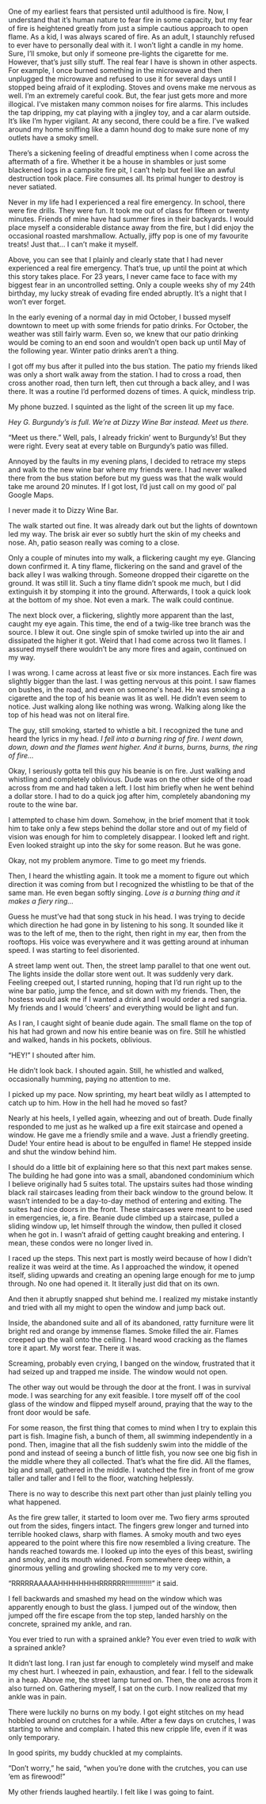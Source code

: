 One of my earliest fears that persisted until adulthood is fire. Now, I understand that it’s human nature to fear fire in some capacity, but my fear of fire is heightened greatly from just a simple cautious approach to open flame. As a kid, I was always scared of fire. As an adult, I staunchly refused to ever have to personally deal with it. I won’t light a candle in my home. Sure, I’ll smoke, but only if someone pre-lights the cigarette for me. However, that’s just silly stuff. The real fear I have is shown in other aspects. For example, I once burned something in the microwave and then unplugged the microwave and refused to use it for several days until I stopped being afraid of it exploding. Stoves and ovens make me nervous as well. I’m an extremely careful cook. But, the fear just gets more and more illogical. I’ve mistaken many common noises for fire alarms. This includes the tap dripping, my cat playing with a jingley toy, and a car alarm outside. It’s like I’m hyper vigilant. At any second, there could be a fire. I’ve walked around my home sniffing like a damn hound dog to make sure none of my outlets have a smoky smell. 

There’s a sickening feeling of dreadful emptiness when I come across the aftermath of a fire. Whether it be a house in shambles or just some blackened logs in a campsite fire pit, I can’t help but feel like an awful destruction took place. Fire consumes all. Its primal hunger to destroy is never satiated.

Never in my life had I experienced a real fire emergency. In school, there were fire drills. They were fun. It took me out of class for fifteen or twenty minutes. Friends of mine have had summer fires in their backyards. I would place myself a considerable distance away from the fire, but I did enjoy the occasional roasted marshmallow. Actually, jiffy pop is one of my favourite treats! Just that… I can’t make it myself.

Above, you can see that I plainly and clearly state that I had never experienced a real fire emergency. That’s true, up until the point at which this story takes place. For 23 years, I never came face to face with my biggest fear in an uncontrolled setting. Only a couple weeks shy of my 24th birthday, my lucky streak of evading fire ended abruptly. It’s a night that I won’t ever forget.

In the early evening of a normal day in mid October, I bussed myself downtown to meet up with some friends for patio drinks. For October, the weather was still fairly warm. Even so, we knew that our patio drinking would be coming to an end soon and wouldn’t open back up until May of the following year. Winter patio drinks aren’t a thing.

I got off my bus after it pulled into the bus station. The patio my friends liked was only a short walk away from the station. I had to cross a road, then cross another road, then turn left, then cut through a back alley, and I was there. It was a routine I’d performed dozens of times. A quick, mindless trip. 

My phone buzzed. I squinted as the light of the screen lit up my face.

*Hey G. Burgundy’s is full. We’re at Dizzy Wine Bar instead. Meet us there.* 

“Meet us there.” Well, pals, I already frickin’ went to Burgundy’s! But they were right. Every seat at every table on Burgundy’s patio was filled. 

Annoyed by the faults in my evening plans, I decided to retrace my steps and walk to the new wine bar where my friends were. I had never walked there from the bus station before but my guess was that the walk would take me around 20 minutes. If I got lost, I’d just call on my good ol’ pal Google Maps.

I never made it to Dizzy Wine Bar.

The walk started out fine. It was already dark out but the lights of downtown led my way. The brisk air ever so subtly hurt the skin of my cheeks and nose. Ah, patio season really was coming to a close.

Only a couple of minutes into my walk, a flickering caught my eye. Glancing down confirmed it. A tiny flame, flickering on the sand and gravel of the back alley I was walking through. Someone dropped their cigarette on the ground. It was still lit. Such a tiny flame didn’t spook me much, but I did extinguish it by stomping it into the ground. Afterwards, I took a quick look at the bottom of my shoe. Not even a mark. The walk could continue.

The next block over, a flickering, slightly more apparent than the last, caught my eye again. This time, the end of a twig-like tree branch was the source. I blew it out. One single spin of smoke twirled up into the air and dissipated the higher it got. Weird that I had come across two lit flames. I assured myself there wouldn’t be any more fires and again, continued on my way.

I was wrong. I came across at least five or six more instances. Each fire was slightly bigger than the last. I was getting nervous at this point. I saw flames on bushes, in the road, and even on someone's head. He was smoking a cigarette and the top of his beanie was lit as well. He didn’t even seem to notice. Just walking along like nothing was wrong. Walking along like the top of his head was not on literal fire.

The guy, still smoking, started to whistle a bit. I recognized the tune and heard the lyrics in my head. *I fell into a burning ring of fire. I went down, down, down and the flames went higher. And it burns, burns, burns, the ring of fire...*

Okay, I seriously gotta tell this guy his beanie is on fire. Just walking and whistling and completely oblivious. Dude was on the other side of the road across from me and had taken a left. I lost him briefly when he went behind a dollar store. I had to do a quick jog after him, completely abandoning my route to the wine bar.

I attempted to chase him down. Somehow, in the brief moment that it took him to take only a few steps behind the dollar store and out of my field of vision was enough for him to completely disappear. I looked left and right. Even looked straight up into the sky for some reason. But he was gone.

Okay, not my problem anymore. Time to go meet my friends.

Then, I heard the whistling again. It took me a moment to figure out which direction it was coming from but I recognized the whistling to be that of the same man. He even began softly singing. *Love is a burning thing and it makes a fiery ring…*

Guess he must’ve had that song stuck in his head. I was trying to decide which direction he had gone in by listening to his song. It sounded like it was to the left of me, then to the right, then right in my ear, then from the rooftops. His voice was everywhere and it was getting around at inhuman speed. I was starting to feel disoriented. 

A street lamp went out. Then, the street lamp parallel to that one went out. The lights inside the dollar store went out. It was suddenly very dark. Feeling creeped out, I started running, hoping that I’d run right up to the wine bar patio, jump the fence, and sit down with my friends. Then, the hostess would ask me if I wanted a drink and I would order a red sangria. My friends and I would ‘cheers’ and everything would be light and fun.

As I ran, I caught sight of beanie dude again. The small flame on the top of his hat had grown and now his entire beanie was on fire. Still he whistled and walked, hands in his pockets, oblivious.

“HEY!” I shouted after him.

He didn’t look back. I shouted again. Still, he whistled and walked, occasionally humming, paying no attention to me.

I picked up my pace. Now sprinting, my heart beat wildly as I attempted to catch up to him. How in the hell had he moved so fast?

Nearly at his heels, I yelled again, wheezing and out of breath. Dude finally responded to me just as he walked up a fire exit staircase and opened a window. He gave me a friendly smile and a wave. Just a friendly greeting. Dude! Your entire head is about to be engulfed in flame! He stepped inside and shut the window behind him.

I should do a little bit of explaining here so that this next part makes sense. The building he had gone into was a small, abandoned condominium which I believe originally had 5 suites total. The upstairs suites had those winding black rail staircases leading from their back window to the ground below. It wasn’t intended to be a day-to-day method of entering and exiting. The suites had nice doors in the front. These staircases were meant to be used in emergencies, ie, a fire. Beanie dude climbed up a staircase, pulled a sliding window up, let himself through the window, then pulled it closed when he got in. I wasn’t afraid of getting caught breaking and entering. I mean, these condos were no longer lived in.

I raced up the steps. This next part is mostly weird because of how I didn’t realize it was weird at the time. As I approached the window, it opened itself, sliding upwards and creating an opening large enough for me to jump through. No one had opened it. It literally just did that on its own.

And then it abruptly snapped shut behind me. I realized my mistake instantly and tried with all my might to open the window and jump back out.

Inside, the abandoned suite and all of its abandoned, ratty furniture were lit bright red and orange by immense flames. Smoke filled the air. Flames creeped up the wall onto the ceiling. I heard wood cracking as the flames tore it apart. My worst fear. There it was.

Screaming, probably even crying, I banged on the window, frustrated that it had seized up and trapped me inside. The window would not open.

The other way out would be through the door at the front. I was in survival mode. I was searching for any exit feasible. I tore myself off of the cool glass of the window and flipped myself around, praying that the way to the front door would be safe.

For some reason, the first thing that comes to mind when I try to explain this part is fish. Imagine fish, a bunch of them, all swimming independently in a pond. Then, imagine that all the fish suddenly swim into the middle of the pond and instead of seeing a bunch of little fish, you now see one big fish in the middle where they all collected. That’s what the fire did. All the flames, big and small, gathered in the middle. I watched the fire in front of me grow taller and taller and I fell to the floor, watching helplessly. 

There is no way to describe this next part other than just plainly telling you what happened.

As the fire grew taller, it started to loom over me. Two fiery arms sprouted out from the sides, fingers intact. The fingers grew longer and turned into terrible hooked claws, sharp with flames. A smoky mouth and two eyes appeared to the point where this fire now resembled a living creature. The hands reached towards me. I looked up into the eyes of this beast, swirling and smoky, and its mouth widened. From somewhere deep within, a ginormous yelling and growling shocked me to my very core.

“RRRRRAAAAAHHHHHHHHRRRRRR!!!!!!!!!!!!!” it said.

I fell backwards and smashed my head on the window which was apparently enough to bust the glass. I jumped out of the window, then jumped off the fire escape from the top step, landed harshly on the concrete, sprained my ankle, and ran. 

You ever tried to run with a sprained ankle? You ever even tried to *walk* with a sprained ankle?

It didn’t last long. I ran just far enough to completely wind myself and make my chest hurt. I wheezed in pain, exhaustion, and fear. I fell to the sidewalk in a heap. Above me, the street lamp turned on. Then, the one across from it also turned on. Gathering myself, I sat on the curb. I now realized that my ankle was in pain. 

There were luckily no burns on my body. I got eight stitches on my head hobbled around on crutches for a while. After a few days on crutches, I was starting to whine and complain. I hated this new cripple life, even if it was only temporary.

In good spirits, my buddy chuckled at my complaints.

“Don’t worry,” he said, “when you’re done with the crutches, you can use ‘em as firewood!”

My other friends laughed heartily. I felt like I was going to faint.